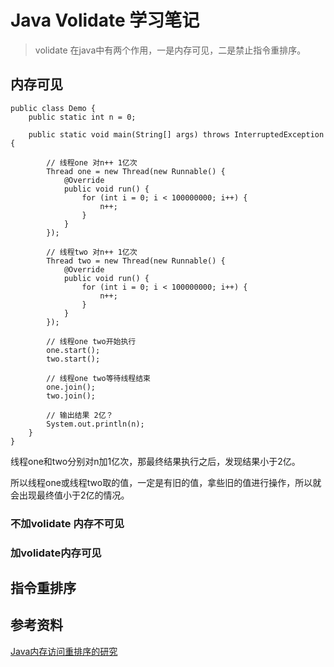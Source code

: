 # Java Volidate 学习笔记

> volidate 在java中有两个作用，一是内存可见，二是禁止指令重排序。

## 内存可见
```
public class Demo {
    public static int n = 0;

    public static void main(String[] args) throws InterruptedException {

        // 线程one 对n++ 1亿次
        Thread one = new Thread(new Runnable() {
            @Override
            public void run() {
                for (int i = 0; i < 100000000; i++) {
                    n++;
                }
            }
        });

        // 线程two 对n++ 1亿次
        Thread two = new Thread(new Runnable() {
            @Override
            public void run() {
                for (int i = 0; i < 100000000; i++) {
                    n++;
                }
            }
        });

        // 线程one two开始执行
        one.start();
        two.start();

        // 线程one two等待线程结束
        one.join();
        two.join();

        // 输出结果 2亿？
        System.out.println(n);
    }
}
```

线程one和two分别对n加1亿次，那最终结果执行之后，发现结果小于2亿。

所以线程one或线程two取的值，一定是有旧的值，拿些旧的值进行操作，所以就会出现最终值小于2亿的情况。




### 不加volidate 内存不可见

### 加volidate内存可见

## 指令重排序


## 参考资料
[Java内存访问重排序的研究](https://tech.meituan.com/2014/09/23/java-memory-reordering.html)
